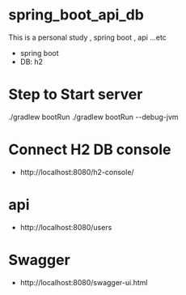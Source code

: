 # spring_boot_api_db
This is a personal study , spring boot , api ...etc
- spring boot
- DB: h2 


# Step to Start server
./gradlew bootRun
./gradlew bootRun --debug-jvm


# Connect H2 DB console
- http://localhost:8080/h2-console/

# api
- http://localhost:8080/users

# Swagger
- http://localhost:8080/swagger-ui.html
